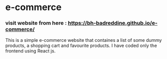 # e-commerce
### visit website from here : https://bh-badreddine.github.io/e-commerce/
This is a simple e-commerce website that containes a list of some dummy products, a shopping cart and favourite products.
I have coded only the frontend using React js.
